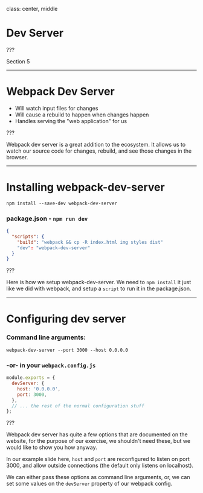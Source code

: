 class: center, middle
# Dev Server

???

Section 5

---

# Webpack Dev Server

* Will watch input files for changes
* Will cause a rebuild to happen when changes happen
* Handles serving the "web application" for us

???

Webpack dev server is a great addition to the ecosystem.  It allows us to watch
our source code for changes, rebuild, and see those changes in the browser.

---

# Installing webpack-dev-server

```shell
npm install --save-dev webpack-dev-server
```

### package.json - `npm run dev`
```json
{
  "scripts": {
    "build": "webpack && cp -R index.html img styles dist"
    "dev": "webpack-dev-server"
  }
}
```

???

Here is how we setup webpack-dev-server.  We need to `npm install` it just like we did with webpack, and setup a `script` to run it in the package.json.

---

# Configuring dev server

### Command line arguments:
```shell
webpack-dev-server --port 3000 --host 0.0.0.0
```

### -or- in your `webpack.config.js`

```js
module.exports = {
  devServer: {
    host: '0.0.0.0',
    port: 3000,
  },
  // ... the rest of the normal configuration stuff
};
```

???

Webpack dev server has quite a few options that are documented on the website, for the purpose of our exercise, we shouldn't need these, but we would like to show you how anyway.

In our example slide here, `host` and `port` are reconfigured to listen on port 3000, and allow outside connections (the default only listens on localhost).

We can either pass these options as command line arguments, or, we can set some values on the `devServer` property of our webpack config.
